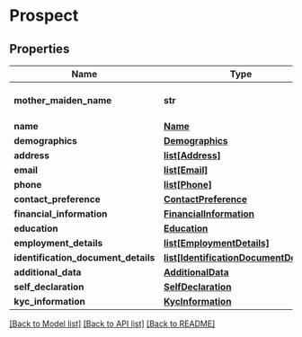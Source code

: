 # Prospect

## Properties
Name | Type | Description | Notes
------------ | ------------- | ------------- | -------------
**mother_maiden_name** | **str** | Mother&#x27;s maiden name | [optional] 
**name** | [**Name**](Name.md) |  | 
**demographics** | [**Demographics**](Demographics.md) |  | [optional] 
**address** | [**list[Address]**](Address.md) |  | 
**email** | [**list[Email]**](Email.md) |  | 
**phone** | [**list[Phone]**](Phone.md) |  | 
**contact_preference** | [**ContactPreference**](ContactPreference.md) |  | 
**financial_information** | [**FinancialInformation**](FinancialInformation.md) |  | [optional] 
**education** | [**Education**](Education.md) |  | [optional] 
**employment_details** | [**list[EmploymentDetails]**](EmploymentDetails.md) |  | [optional] 
**identification_document_details** | [**list[IdentificationDocumentDetails]**](IdentificationDocumentDetails.md) |  | [optional] 
**additional_data** | [**AdditionalData**](AdditionalData.md) |  | [optional] 
**self_declaration** | [**SelfDeclaration**](SelfDeclaration.md) |  | [optional] 
**kyc_information** | [**KycInformation**](KycInformation.md) |  | [optional] 

[[Back to Model list]](../README.md#documentation-for-models) [[Back to API list]](../README.md#documentation-for-api-endpoints) [[Back to README]](../README.md)

